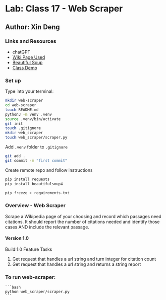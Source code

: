# Lab: Class 17 - Web Scraper

## Author: Xin Deng

### Links and Resources

- chatGPT
- [Wiki Page Used](https://en.wikipedia.org/wiki/Fatigue)
- [Beautiful Soup](https://beautiful-soup-4.readthedocs.io/en/latest/#searching-the-tree)
- [Class Demo](https://github.com/codefellows/seattle-code-python-401d24/blob/main/class-17/demo/cf-courses/page_parser.py)

### Set up

Type into your terminal:

```bash
mkdir web-scraper
cd web-scraper
touch README.md
python3 -m venv .venv
source .venv/bin/activate
git init
touch .gitignore
mkdir web_scraper
touch web_scraper/scraper.py


```

Add `.venv` folder to `.gitignore`

```bash
git add .
git commit -m "first commit"
```

Create remote repo and follow instructions

```bash
pip install requests
pip install beautifulsoup4

pip freeze > requirements.txt

```

### Overview - Web Scraper

Scrape a Wikipedia page of your choosing and record which passages need citations. It should report the number of citations needed and identify those cases AND include the relevant passage.

#### Version 1.0

Build 1.0 Feature Tasks

1. Get request that handles a url string and turn integer for citation count
2. Get request that handles a url string and returns a string report

### To run web-scraper:

    ```bash
    python web_scraper/scraper.py
    ```
